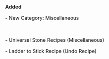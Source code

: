 ### Added

<font size="3">
<p>- New Category: Miscellaneous</p>
<p>&nbsp;</p>
<p>- Universal Stone Recipes (Miscellaneous)</p>
<p>- Ladder to Stick Recipe (Undo Recipe)</p>
</font>